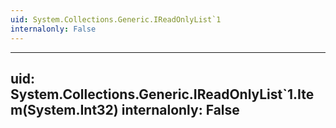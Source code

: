 ```yaml
---
uid: System.Collections.Generic.IReadOnlyList`1
internalonly: False
---
```


---
uid: System.Collections.Generic.IReadOnlyList`1.Item(System.Int32)
internalonly: False
---

